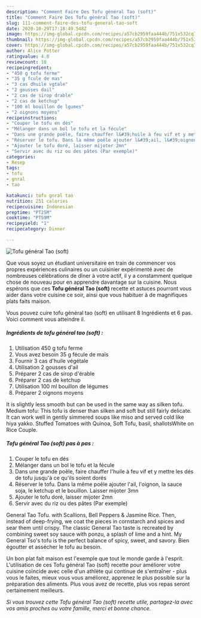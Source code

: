 ```yaml
---
description: "Comment Faire Des Tofu général Tao (soft)"
title: "Comment Faire Des Tofu général Tao (soft)"
slug: 111-comment-faire-des-tofu-general-tao-soft
date: 2020-10-29T17:18:49.548Z
image: https://img-global.cpcdn.com/recipes/a57cb2959faa444b/751x532cq70/tofu-general-tao-soft-photo-principale-de-la-recette.jpg
thumbnail: https://img-global.cpcdn.com/recipes/a57cb2959faa444b/751x532cq70/tofu-general-tao-soft-photo-principale-de-la-recette.jpg
cover: https://img-global.cpcdn.com/recipes/a57cb2959faa444b/751x532cq70/tofu-general-tao-soft-photo-principale-de-la-recette.jpg
author: Alice Potter
ratingvalue: 4.8
reviewcount: 10
recipeingredient:
- "450 g tofu ferme"
- "35 g fcule de mas"
- "3 cas dhuile vgtale"
- "2 gousses dail"
- "2 cas de sirop drable"
- "2 cas de ketchup"
- "100 ml bouillon de lgumes"
- "2 oignons moyens"
recipeinstructions:
- "Couper le tofu en dés"
- "Mélanger dans un bol le tofu et la fécule"
- "Dans une grande poêle, faire chauffer l&#39;huile à feu vif et y mettre les dés de tofu jusqu&#39;à ce qu&#39;ils soient dorés"
- "Réserver le tofu. Dans la même poêle ajouter l&#39;ail, l&#39;oignon, la sauce soja, le ketchup et le bouillon. Laisser mijoter 3mn"
- "Ajouter le tofu doré, laisser mijoter 2mn"
- "Servir avec du riz ou des pâtes (Par exemple)"
categories:
- Resep
tags:
- tofu
- gnral
- tao

katakunci: tofu gnral tao 
nutrition: 251 calories
recipecuisine: Indonesian
preptime: "PT25M"
cooktime: "PT59M"
recipeyield: "1"
recipecategory: Dinner

---
```



![Tofu général Tao (soft)](https://img-global.cpcdn.com/recipes/a57cb2959faa444b/751x532cq70/tofu-general-tao-soft-photo-principale-de-la-recette.jpg)

Que vous soyez un étudiant universitaire en train de commencer vos propres expériences culinaires ou un cuisinier expérimenté avec de nombreuses célébrations de dîner à votre actif, il y a constamment quelque chose de nouveau pour en apprendre davantage sur la cuisine. Nous espérons que ces <strong> Tofu général Tao (soft) </strong> recette et astuces pourront vous aider dans votre cuisine ce soir, ainsi que vous habituer à de magnifiques plats faits maison.

<!--inarticleads1-->

Vous pouvez cuire tofu général tao (soft) en utilisant 8 Ingrédients et 6 pas. Voici comment vous atteindre il.

##### Ingrédients de tofu général tao (soft) :

1. Utilisation 450 g tofu ferme
1. Vous avez besoin 35 g fécule de maïs
1. Fournir 3 cas d&#39;huile végétale
1. Utilisation 2 gousses d&#39;ail
1. Préparer 2 cas de sirop d&#39;érable
1. Préparer 2 cas de ketchup
1. Utilisation 100 ml bouillon de légumes
1. Préparer 2 oignons moyens


It is slightly less smooth but can be used in the same way as silken tofu. Medium tofu: This tofu is denser than silken and soft but still fairly delicate. It can work well in gently simmered soups like miso and served cold like hiya yakko. Stuffed Tomatoes with Quinoa, Soft Tofu, basil, shallotsWhite on Rice Couple. 

<!--inarticleads2-->

##### Tofu général Tao (soft) pas à pas :

1. Couper le tofu en dés
1. Mélanger dans un bol le tofu et la fécule
1. Dans une grande poêle, faire chauffer l&#39;huile à feu vif et y mettre les dés de tofu jusqu&#39;à ce qu&#39;ils soient dorés
1. Réserver le tofu. Dans la même poêle ajouter l&#39;ail, l&#39;oignon, la sauce soja, le ketchup et le bouillon. Laisser mijoter 3mn
1. Ajouter le tofu doré, laisser mijoter 2mn
1. Servir avec du riz ou des pâtes (Par exemple)


General Tao Tofu. with Scallions, Bell Peppers &amp; Jasmine Rice. Then, instead of deep-frying, we coat the pieces in cornstarch and spices and sear them until crispy. The classic General Tao taste is recreated by combining sweet soy sauce with ponzu, a splash of lime and a hint. My General Tso&#39;s tofu is the perfect balance of spicy, sweet, and savory. Bien égoutter et assécher le tofu au besoin. 

<!--inarticleads1-->

<p>
Un bon plat fait maison est l'exemple que tout le monde garde à l'esprit. L'utilisation de ces Tofu général Tao (soft) recette pour améliorer votre cuisine coïncide avec celle d'un athlète qui continue de s'entraîner - plus vous le faites, mieux vous vous améliorez, apprenez le plus possible sur la préparation des aliments. Plus vous avez de recette, plus vos repas seront certainement meilleurs.
</p>

<p>
<i>Si vous trouvez cette Tofu général Tao (soft) recette utile, partagez-la avec vos amis proches ou votre famille, merci et bonne chance.</i>
</p>
